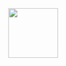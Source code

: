 <div id="header" aling="center">
  <img
    src="https://media.giphy.com/media/SvFocn0wNMx0iv2rYz/giphy.gif"
    width="100px"
    height="100px"
    alt="" />
</div>
